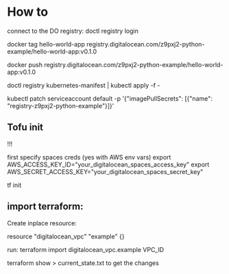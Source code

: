 # How to


connect to the DO registry:
doctl registry login

docker tag hello-world-app registry.digitalocean.com/z9pxj2-python-example/hello-world-app:v0.1.0


docker push registry.digitalocean.com/z9pxj2-python-example/hello-world-app:v0.1.0

doctl registry kubernetes-manifest | kubectl apply -f -

kubectl patch serviceaccount default -p '{"imagePullSecrets": [{"name": "registry-z9pxj2-python-example"}]}'


## Tofu init

!!!

first specify spaces creds (yes with AWS env vars)
export AWS_ACCESS_KEY_ID="your_digitalocean_spaces_access_key"
export AWS_SECRET_ACCESS_KEY="your_digitalocean_spaces_secret_key"

tf init

## import terraform:

Create inplace resource:

resource "digitalocean_vpc" "example" {}

run: terraform import digitalocean_vpc.example VPC_ID

terraform show > current_state.txt to get the changes


